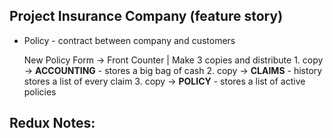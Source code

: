 ## Project Insurance Company (feature story)
- Policy - contract between company and customers
     
     New Policy Form -> Front Counter | Make 3 copies and distribute
        1. copy -> **ACCOUNTING** - stores a big bag of cash
        2. copy -> **CLAIMS** - history stores a list of every claim
        3. copy -> **POLICY** - stores a list of active policies

## Redux Notes:
